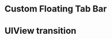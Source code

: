 # Custom Floating Tab Bar

<a href="CustomTabBar/CustomTabBar/ezgif-3-beb920d7da6e.gif"/></a>

# UIView transition


